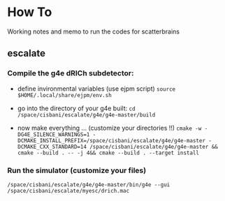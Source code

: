 # How To

Working notes and memo to run the codes for scatterbrains

## escalate
### Compile the g4e dRICh subdetector:

* define invironmental variables (use ejpm script)
  `source $HOME/.local/share/ejpm/env.sh`

* go into the directory of your g4e built:
 `cd /space/cisbani/escalate/g4e/g4e-master/build`

* now make everything ... (customize your directories !!)
 `cmake -w -DG4E_SILENCE_WARNINGS=1 -DCMAKE_INSTALL_PREFIX=/space/cisbani/escalate/g4e/g4e-master -DCMAKE_CXX_STANDARD=14 /space/cisbani/escalate/g4e/g4e-master && cmake --build . -- -j 4&& cmake --build . --target install`

### Run the simulator (customize your files)

`/space/cisbani/escalate/g4e/g4e-master/bin/g4e --gui /space/cisbani/escalate/myesc/drich.mac`
